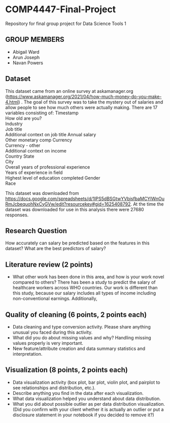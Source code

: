 # COMP4447-Final-Project
Repository for final group project for Data Science Tools 1

## GROUP MEMBERS
- Abigail Ward
- Arun Joseph
- Navan Powers

## Dataset 
This dataset came from an online survey at askamanager.org (https://www.askamanager.org/2021/04/how-much-money-do-you-make-4.html) . The goal of this survey was to take the mystery out of salaries and allow people to see how much others were actually making. There are 17 variables consisting of: 
Timestamp	
How old are you?	
Industry	
Job title	
Additional context on job title	
Annual salary	
Other monetary comp	
Currency	
Currency - other	
Additional context on income	
Country	
State	
City	
Overall years of professional experience	
Years of experience in field	
Highest level of education completed
Gender	
Race		

This dataset was downloaded from https://docs.google.com/spreadsheets/d/1IPS5dBSGtwYVbjsfbaMCYIWnOuRmJcbequohNxCyGVw/edit?resourcekey#gid=1625408792. At the time the dataset was downloaded for use in this analysis there were 27680 responses. 				

## Research Question
How accurately can salary be predicted based on the features in this dataset? What are the best predictors of salary? 

## Literature review (2 points)
- What other work has been done in this area, and how is your work novel compared to others?
There has been a study to predict the salary of healthcare workers across WHO countries. Our work is different than this study, because our salary includes all types of income including non-conventional earnings. Additionally, 

## Quality of cleaning (6 points, 2 points each)
- Data cleaning and type conversion activity. Please share anything unusual you faced during this activity.
- What did you do about missing values and why? Handling missing values properly is very important.
- New feature/attribute creation and data summary statistics and interpretation.

## Visualization (8 points, 2 points each)
- Data visualization activity (box plot, bar plot, violin plot, and pairplot to see relationships and distribution, etc.).
- Describe anything you find in the data after each visualization.
- What data visualization helped you understand about data distribution.
- What you did about possible outlier as per data distribution visualization. (Did you confirm with your client whether it is actually an outlier or put a disclosure statement in your notebook if you decided to remove it?)
